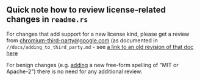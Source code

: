 ## Quick note how to review license-related changes in `readme.rs`

For changes that add support for a new license kind, please get a review from
chromium-third-party@google.com (as documented in
`//docs/adding_to_third_party.md` - see
[a link to an old revision of that doc here](https://source.chromium.org/chromium/chromium/src/+/main:docs/adding_to_third_party.md;l=396-403;drc=933b35e0c349c6e813dbf9d6ff98ecb4428466ab)

For benign changes (e.g.
[adding](https://chromium-review.googlesource.com/c/chromium/src/+/5773797/2/tools/crates/gnrt/lib/readme.rs)
a new free-form spelling of "MIT or Apache-2")
there is no need for any additional review.
